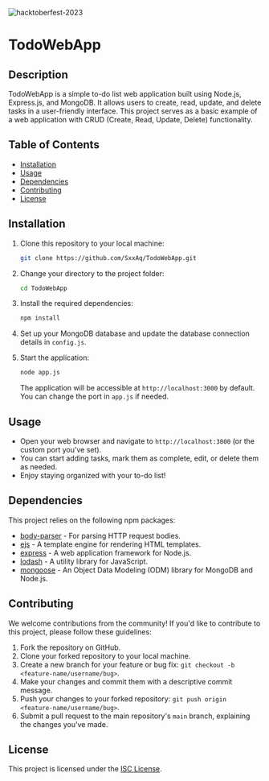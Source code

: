 ![hacktoberfest-2023](https://github.com/SxxAq/TodoWebApp/assets/98530202/291f70a5-e84a-404a-812c-cffd47bee425)

# TodoWebApp

## Description

TodoWebApp is a simple to-do list web application built using Node.js, Express.js, and MongoDB. It allows users to create, read, update, and delete tasks in a user-friendly interface. This project serves as a basic example of a web application with CRUD (Create, Read, Update, Delete) functionality.

## Table of Contents

- [Installation](#installation)
- [Usage](#usage)
- [Dependencies](#dependencies)
- [Contributing](#contributing)
- [License](#license)

## Installation

1. Clone this repository to your local machine:

   ```bash
   git clone https://github.com/SxxAq/TodoWebApp.git
   ```

2. Change your directory to the project folder:

   ```bash
   cd TodoWebApp
   ```

3. Install the required dependencies:

   ```bash
   npm install
   ```

4. Set up your MongoDB database and update the database connection details in `config.js`.

5. Start the application:

   ```bash
   node app.js
   ```

   The application will be accessible at `http://localhost:3000` by default. You can change the port in `app.js` if needed.

## Usage

- Open your web browser and navigate to `http://localhost:3000` (or the custom port you've set).
- You can start adding tasks, mark them as complete, edit, or delete them as needed.
- Enjoy staying organized with your to-do list!

## Dependencies

This project relies on the following npm packages:

- [body-parser](https://www.npmjs.com/package/body-parser) - For parsing HTTP request bodies.
- [ejs](https://www.npmjs.com/package/ejs) - A template engine for rendering HTML templates.
- [express](https://www.npmjs.com/package/express) - A web application framework for Node.js.
- [lodash](https://www.npmjs.com/package/lodash) - A utility library for JavaScript.
- [mongoose](https://www.npmjs.com/package/mongoose) - An Object Data Modeling (ODM) library for MongoDB and Node.js.

## Contributing

We welcome contributions from the community! If you'd like to contribute to this project, please follow these guidelines:

1. Fork the repository on GitHub.
2. Clone your forked repository to your local machine.
3. Create a new branch for your feature or bug fix: `git checkout -b <feature-name/username/bug>`.
4. Make your changes and commit them with a descriptive commit message.
5. Push your changes to your forked repository: `git push origin <feature-name/username/bug>`.
6. Submit a pull request to the main repository's `main` branch, explaining the changes you've made.

## License

This project is licensed under the [ISC License](LICENSE).

